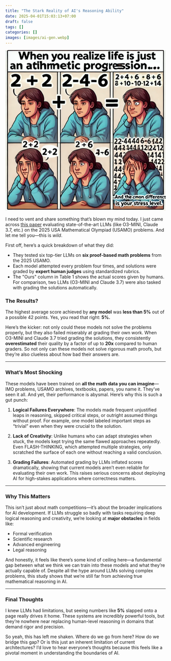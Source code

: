 ```yaml
---
title: "The Stark Reality of AI's Reasoning Ability"
date: 2025-04-01T15:03:13+07:00
draft: false
tags: []
categories: []
images: [images/ai-gen.webp]
---
```


![](images/ai-gen.webp)

I need to vent and share something that’s blown my mind today. I just came across [this paper](https://arxiv.org/abs/2503.21934v1) evaluating state-of-the-art LLMs (like O3-MINI, Claude 3.7, etc.) on the 2025 USA Mathematical Olympiad (USAMO) problems. And let me tell you—this is *wild*. 

First off, here’s a quick breakdown of what they did:

- They tested six top-tier LLMs on **six proof-based math problems** from the 2025 USAMO.
- Each model attempted every problem four times, and solutions were graded by **expert human judges** using standardized rubrics.
- The "Ours" column in Table 1 shows the actual scores given by humans. For comparison, two LLMs (O3-MINI and Claude 3.7) were also tasked with grading the solutions automatically.

### The Results?  
The highest average score achieved by **any model** was **less than 5%** out of a possible 42 points. Yes, you read that right: **5%.**  

Here’s the kicker: not only could these models not solve the problems properly, but they also failed miserably at grading their own work. When O3-MINI and Claude 3.7 tried grading the solutions, they consistently **overestimated** their quality by a factor of up to **20x** compared to human graders. So not only can these models not solve rigorous math proofs, but they’re also clueless about how bad their answers are.

---

### What’s Most Shocking  

These models have been trained on **all the math data you can imagine**—IMO problems, USAMO archives, textbooks, papers, you name it. They’ve seen it all. And yet, their performance is abysmal. Here’s why this is such a gut punch:

1. **Logical Failures Everywhere**: The models made frequent unjustified leaps in reasoning, skipped critical steps, or outright assumed things without proof. For example, one model labeled important steps as “trivial” even when they were crucial to the solution.
   
2. **Lack of Creativity**: Unlike humans who can adapt strategies when stuck, the models kept trying the same flawed approaches repeatedly. Even FLASH-THINKING, which attempted multiple strategies, only scratched the surface of each one without reaching a valid conclusion.

3. **Grading Failures**: Automated grading by LLMs inflated scores dramatically, showing that current models aren’t even reliable for evaluating their own work. This raises serious concerns about deploying AI for high-stakes applications where correctness matters.

---

### Why This Matters  

This isn’t just about math competitions—it’s about the broader implications for AI development. If LLMs struggle so badly with tasks requiring deep logical reasoning and creativity, we’re looking at **major obstacles** in fields like:

- Formal verification
- Scientific research
- Advanced engineering
- Legal reasoning

And honestly, it feels like there’s some kind of ceiling here—a fundamental gap between what we think we can train into these models and what they’re actually capable of. Despite all the hype around LLMs solving complex problems, this study shows that we’re still far from achieving true mathematical reasoning in AI.

---

### Final Thoughts  

I knew LLMs had limitations, but seeing numbers like **5%** slapped onto a page really drives it home. These systems are incredibly powerful tools, but they’re nowhere near replacing human-level reasoning in domains that demand rigor and precision.  

So yeah, this has left me shaken. Where do we go from here? How do we bridge this gap? Or is this just an inherent limitation of current architectures? I’d love to hear everyone’s thoughts because this feels like a pivotal moment in understanding the boundaries of AI.

